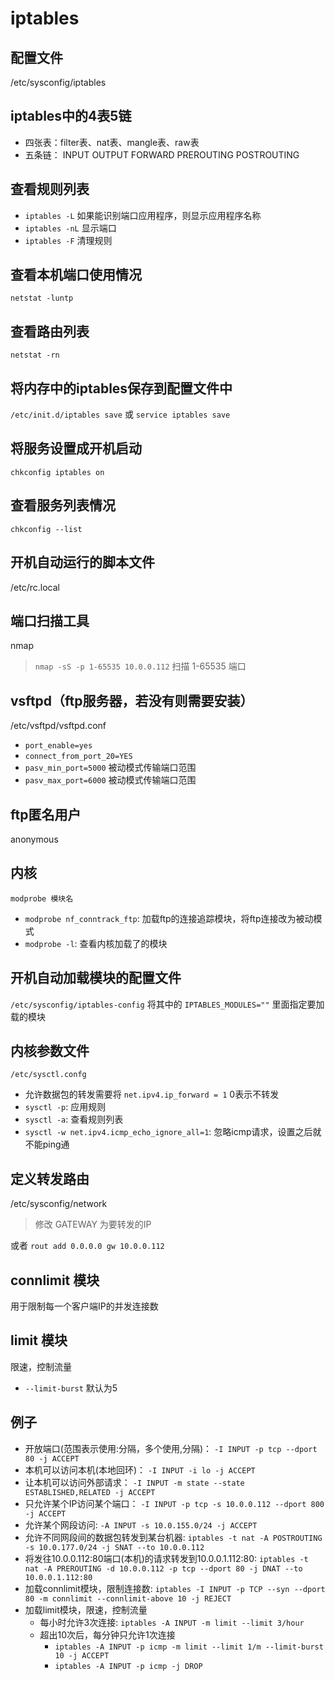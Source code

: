 # iptables

## 配置文件
/etc/sysconfig/iptables

## iptables中的4表5链
- 四张表：filter表、nat表、mangle表、raw表
- 五条链： INPUT OUTPUT FORWARD PREROUTING POSTROUTING

## 查看规则列表
- `iptables -L` 如果能识别端口应用程序，则显示应用程序名称
- `iptables -nL` 显示端口
- `iptables -F` 清理规则

## 查看本机端口使用情况
`netstat -luntp`

## 查看路由列表
`netstat -rn`

## 将内存中的iptables保存到配置文件中
`/etc/init.d/iptables save` 或 `service iptables save`

## 将服务设置成开机启动
`chkconfig iptables on`

## 查看服务列表情况
`chkconfig --list`

## 开机自动运行的脚本文件
/etc/rc.local

## 端口扫描工具
nmap
> `nmap -sS -p 1-65535 10.0.0.112` 扫描 1-65535 端口

## vsftpd（ftp服务器，若没有则需要安装）
/etc/vsftpd/vsftpd.conf
- `port_enable=yes`
- `connect_from_port_20=YES`
- `pasv_min_port=5000` 被动模式传输端口范围
- `pasv_max_port=6000` 被动模式传输端口范围

## ftp匿名用户
anonymous

## 内核
`modprobe 模块名`
- `modprobe nf_conntrack_ftp`: 加载ftp的连接追踪模块，将ftp连接改为被动模式
- `modprobe -l`: 查看内核加载了的模块

## 开机自动加载模块的配置文件
`/etc/sysconfig/iptables-config` 将其中的 `IPTABLES_MODULES=""` 里面指定要加载的模块

## 内核参数文件
`/etc/sysctl.confg`
- 允许数据包的转发需要将 `net.ipv4.ip_forward = 1` 0表示不转发
- `sysctl -p`: 应用规则
- `sysctl -a`: 查看规则列表
- `sysctl -w net.ipv4.icmp_echo_ignore_all=1`: 忽略icmp请求，设置之后就不能ping通
## 定义转发路由
/etc/sysconfig/network
> 修改 GATEWAY 为要转发的IP

或者 `rout add 0.0.0.0 gw 10.0.0.112`


## connlimit 模块
用于限制每一个客户端IP的并发连接数

## limit 模块
限速，控制流量
- `--limit-burst` 默认为5

## 例子
- 开放端口(范围表示使用:分隔，多个使用,分隔)： `-I INPUT -p tcp --dport 80 -j ACCEPT`
- 本机可以访问本机(本地回环)： `-I INPUT -i lo -j ACCEPT`
- 让本机可以访问外部请求： `-I INPUT -m state --state ESTABLISHED,RELATED -j ACCEPT`
- 只允许某个IP访问某个端口： `-I INPUT -p tcp -s 10.0.0.112 --dport 800 -j ACCEPT`
- 允许某个网段访问: `-A INPUT -s 10.0.155.0/24 -j ACCEPT`
- 允许不同网段间的数据包转发到某台机器: `iptables -t nat -A POSTROUTING -s 10.0.177.0/24 -j SNAT --to 10.0.0.112`
- 将发往10.0.0.112:80端口(本机)的请求转发到10.0.0.1.112:80: `iptables -t nat -A PREROUTING -d 10.0.0.112 -p tcp --dport 80 -j DNAT --to 10.0.0.1.112:80`
- 加载connlimit模块，限制连接数: `iptables -I INPUT -p TCP --syn --dport 80 -m connlimit --connlimit-above 10 -j REJECT`
-	加载limit模块，限速，控制流量
	- 每小时允许3次连接: `iptables -A INPUT -m limit --limit 3/hour`
	-	超出10次后，每分钟只允许1次连接
		- `iptables -A INPUT -p icmp -m limit --limit 1/m --limit-burst 10 -j ACCEPT`
		- `iptables -A INPUT -p icmp -j DROP`